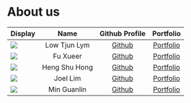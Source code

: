 # About us

Display |   Name   |              Github Profile              | Portfolio 
--------|:--------:|:----------------------------------------:|:---------:
![](https://via.placeholder.com/100.png?text=Photo) | Low Tjun Lym  |    [Github](https://github.com/LowTL)    | [Portfolio](docs/team/johndoe.md)
![](https://via.placeholder.com/100.png?text=Photo) |   Fu Xueer    |   [Github](https://github.com/fxe025)    | [Portfolio](docs/team/johndoe.md)
![](https://via.placeholder.com/100.png?text=Photo) | Heng Shu Hong | [Github](https://github.com/HengShuHong) | [Portfolio](docs/team/johndoe.md)
![](https://via.placeholder.com/100.png?text=Photo) |   Joel Lim    |  [Github](https://github.com/joellimjr)  | [Portfolio](docs/team/johndoe.md)
![](https://via.placeholder.com/100.png?text=Photo) |  Min Guanlin  |   [Github](https://github.com/Fureimi)   | [Portfolio](docs/team/johndoe.md)
